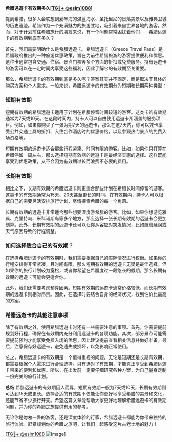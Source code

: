 **希腊遠遊卡有效期多久[[TG💪+ @esim1088](https://t.me/s/esim1088)]**

提到希腊，很多人会联想到爱琴海的湛蓝海水、圣托里尼的日落美景以及雅典卫城的历史遗迹。希腊作为一个充满魅力的旅游胜地，吸引着来自世界各地的游客。然而，对于计划前往希腊旅行的朋友来说，有一个问题常常困扰着他们——希腊远遊卡的有效期到底有多久？

首先，我们需要明确什么是希腊远遊卡。希腊远遊卡（Greece Travel Pass）是希腊政府推出的一种旅游优惠政策，旨在为前往希腊旅游的游客提供便利和优惠。这种卡通常包含交通、住宿、景点门票等多个方面的折扣或免费服务。持有远遊卡的游客可以在一定时间内享受这些福利，因此了解它的有效期至关重要。

那么，希腊远遊卡的有效期到底是多久呢？答案其实并不固定，而是取决于具体的购买方案和个人需求。一般来说，希腊远遊卡的有效期分为短期和长期两种类型：

### 短期有效期
短期有效期的希腊远遊卡适用于计划在希腊停留时间较短的游客。这类卡的有效期通常为7天或10天。在这段时间内，持卡人可以自由使用远遊卡所涵盖的服务项目。例如，如果你购买了一张为期7天的远遊卡，那么在这7天内，你可以凭卡享受公共交通工具的折扣、入住合作酒店时的优惠价格，以及参观热门景点的免费入场资格等。

短期有效期的远遊卡适合那些行程紧凑、时间有限的游客。比如，如果你只打算在希腊停留一周左右，那么选择短期有效期的远遊卡是最经济实惠的选择。这样既能享受到优惠政策，又不会因为有效期过长而浪费不必要的费用。

### 长期有效期
相比之下，长期有效期的希腊远遊卡则更适合那些计划在希腊长时间停留的游客。这类卡的有效期通常为15天、20天甚至更长的时间。在有效期内，持卡人可以根据自己的需要灵活安排旅行计划，尽情探索希腊的每一个角落。

长期有效期的远遊卡非常适合那些想要深度游希腊的游客。比如，如果你想游览雅典、克里特岛、米科诺斯岛等多个地方，那么选择一张长期有效期的远遊卡会更加划算。此外，长期有效期的远遊卡还可以让你从容应对突发情况，比如航班延误或天气原因导致的行程调整。

### 如何选择适合自己的有效期？
在选择希腊远遊卡的有效期时，我们需要根据自己的实际情况进行权衡。如果你的行程安排得非常紧凑，且时间有限，那么短期有效期的远遊卡无疑是最佳选择。但如果你的旅行计划较为宽松，或者你希望在希腊度过一段悠长的假期，那么长期有效期的远遊卡可能会更适合你。

此外，我们还需要考虑预算因素。短期有效期的远遊卡通常价格较低，而长期有效期的远遊卡则相对昂贵。因此，在选择时要结合自身的经济状况，找到性价比最高的方案。

### 希腊远遊卡的其他注意事项
除了有效期之外，使用希腊远遊卡时还有一些需要注意的事项。首先，你需要提前规划好行程，确保在有效期内充分利用远遊卡的各项功能。其次，部分景点可能需要提前预约才能享受免费入场的优惠，因此建议提前查看相关信息并做好准备。最后，注意保存好远遊卡，避免遗失或损坏，以免影响正常使用。

总之，希腊远遊卡的有效期是一个值得重视的问题。无论是短期还是长期有效期，都需要根据个人需求进行合理选择。只有选对了有效期，才能真正享受到希腊远遊卡带来的便利和优惠。所以，在出发前一定要仔细研究各种方案，为自己量身定制一份完美的旅行计划。

**总结**
希腊远遊卡的有效期因人而异，短期有效期一般为7天或10天，长期有效期则可达到15天或更长。选择合适的有效期不仅能让你更好地享受希腊的美景和文化，还能节省不少旅行开支。希望这篇文章能帮助大家更好地理解希腊远遊卡的有效期问题，并为你的希腊之旅提供有用的参考。

无论你是匆匆一瞥的游客，还是深度体验的行家，希腊远遊卡都能为你带来独特的旅行体验。赶紧规划你的希腊之旅吧，让我们一起感受这片古老土地的魅力！

[[TG💪+ @esim1088](https://t.me/s/esim1088) ![Image](https://i.postimg.cc/4NQfJmqS/Snipaste-2025-05-13-00-14-12.png)]